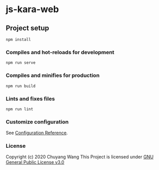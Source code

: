 # js-kara-web

## Project setup
```
npm install
```

### Compiles and hot-reloads for development
```
npm run serve
```

### Compiles and minifies for production
```
npm run build
```

### Lints and fixes files
```
npm run lint
```

### Customize configuration
See [Configuration Reference](https://cli.vuejs.org/config/).

### License

Copyright (c) 2020 Chuyang Wang
This Project is licensed under [GNU General Public License v3.0](https://www.gnu.org/licenses/gpl-3.0.en.html)